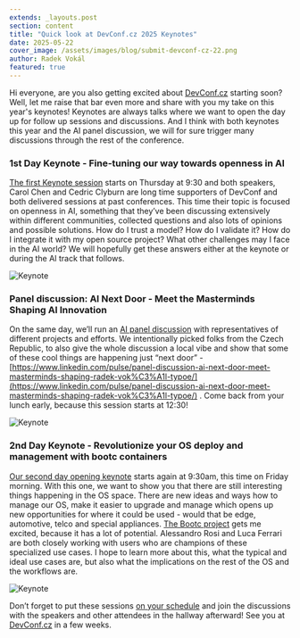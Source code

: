 ```yaml
---
extends: _layouts.post
section: content
title: "Quick look at DevConf.cz 2025 Keynotes"
date: 2025-05-22
cover_image: /assets/images/blog/submit-devconf-cz-22.png
author: Radek Vokál
featured: true
---
```


Hi everyone, are you also getting excited about [DevConf.cz](https://www.devconf.info/cz) starting soon? Well, let me raise that bar even more and share with you my take on this year's keynotes! Keynotes are always talks where we want to open the day up for follow up sessions and discussions. And I think with both keynotes this year and the AI panel discussion, we will for sure trigger many discussions through the rest of the conference. 

### 1st Day Keynote - Fine-tuning our way towards openness in AI

[The first Keynote session](https://pretalx.devconf.info/devconf-cz-2025/talk/A93JWF/) starts on Thursday at 9:30 and both speakers, Carol Chen and Cedric Clyburn are long time supporters of DevConf and both delivered sessions at past conferences. This time their topic is focused on openness in AI, something that they’ve been discussing extensively within different communities, collected questions and also lots of opinions and possible solutions. How do I trust a model? How do I validate it? How do I integrate it with my open source project? What other challenges may I face in the AI world? We will hopefully get these answers either at the keynote or during the AI track that follows. 

![Keynote](/assets/images/blog/keynotes-25/k1.jpg)


### Panel discussion: AI Next Door - Meet the Masterminds Shaping AI Innovation

On the same day, we’ll run an [AI panel discussion](https://pretalx.devconf.info/devconf-cz-2025/talk/9S7NHZ/) with representatives of different projects and efforts. We intentionally picked folks from the Czech Republic, to also give the whole discussion a local vibe and show that some of these cool things are happening just “next door” - [https://www.linkedin.com/pulse/panel-discussion-ai-next-door-meet-masterminds-shaping-radek-vok%C3%A1l-typoe/](https://www.linkedin.com/pulse/panel-discussion-ai-next-door-meet-masterminds-shaping-radek-vok%C3%A1l-typoe/) . Come back from your lunch early, because this session starts at 12:30! 

![Keynote](/assets/images/blog/keynotes-25/k2.png)

### 2nd Day Keynote - Revolutionize your OS deploy and management with bootc containers

[Our second day opening keynote](https://pretalx.devconf.info/devconf-cz-2025/talk/YT9CKK/) starts again at 9:30am, this time on Friday morning. With this one, we want to show you that there are still interesting things happening in the OS space. There are new ideas and ways how to manage our OS, make it easier to upgrade and manage which opens up new opportunities for where it could be used - would that be edge, automotive, telco and special appliances. [The Bootc project](https://github.com/bootc-dev/bootc) gets me excited, because it has a lot of potential. Alessandro Rosi and Luca Ferrari are both closely working with users who are champions of these specialized use cases. I hope to learn more about this, what the typical and ideal use cases are, but also what  the implications on the rest of the OS and the workflows are. 

![Keynote](/assets/images/blog/keynotes-25/k3.jpg)

Don’t forget to put these sessions [on your schedule](https://www.devconf.info/cz/schedule/) and join the discussions with the speakers and other attendees in the hallway afterward! See you at [DevConf.cz](https://www.devconf.info/cz) in a few weeks.

